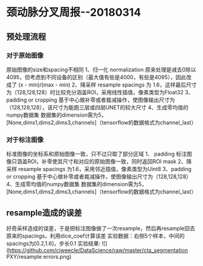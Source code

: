 # 颈动脉分叉周报--20180314

## 预处理流程
### 对于原始图像
原始图像的size和spacing不相同
1、归一化 normalization 
	原来处理是减去0除以4095，但考虑到不同设备的区别（最大值有些是4000，有些是4095），因此改成了 (x - min)/(max - min)
2、降采样 resample
    spacings 为 1.6，这样最后尺寸为（128,128,128）时比较充分涵盖ROI，采用线性插值，像素类型为Float32
3、padding or cropping
	基于中心做补零或者裁减操作，使图像输出尺寸为（128,128,128），该尺寸为能跑三层或四层UNET的较大尺寸
4、生成零均值的numpy数据集
	数据集的dimension需为5，[None,dims1,dims2,dims3,channels]（tensorflow的数据格式为channel_last）

### 对于标注图像
标准图像的坐标系和原始图像一致，只不过只取了部分区域
1、 padding
    标注图像只涵盖ROI，补零使其尺寸和对应的原始图像一致，同时返回ROI mask
2、降采样 resample
	spacings 为1.6，采用邻近插值，像素类型为Uint8
3、padding or cropping
	基于中心做补零或者裁减操作，使图像输出尺寸为（128,128,128）
4、生成零均值的numpy数据集
	数据集的dimension需为5，[None,dims1,dims2,dims3,channels]（tensorflow的数据格式为channel_last）

## resample造成的误差
好奇采样造成的误差，于是把标注图像做了一次resample，然后再resample回去原来的spacings，利用dice_coef计算误差
实验数据：右侧5个样本，中间的spacings为[0.2,1.6]，步长0.1
实验结果:
![](https://github.com/ciweecle/DataScience/raw/master/cta_segmentation PXY/resample errors.png)  